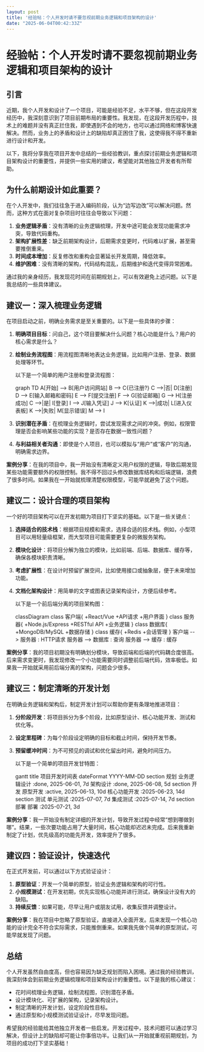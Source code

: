 ```yaml
---
layout: post
title: '经验帖：个人开发时请不要忽视前期业务逻辑和项目架构的设计'
date: "2025-06-04T00:42:33Z"
---
```

经验帖：个人开发时请不要忽视前期业务逻辑和项目架构的设计
============================

引言
--

近期，我个人开发和设计了一个项目，可能是经验不足，水平不够，但在这段开发经历中，我深刻意识到了项目前期布局的重要性。我发现，在这段开发历程中，技术上的难题并没有真正拦住我，即使遇到不会的地方，也可以通过网络和博客快速解决。然而，业务上的矛盾和设计上的缺陷却真正困住了我，这使得我不得不重新进行设计和开发。

以下，我将分享我在项目开发中总结的一些经验教训，重点探讨前期业务逻辑和项目架构设计的重要性，并提供一些实用的建议，希望能对其他独立开发者有所帮助。

为什么前期设计如此重要？
------------

在个人开发中，我们往往急于进入编码阶段，认为“边写边改”可以解决问题。然而，这种方式在面对复杂项目时往往会导致以下问题：

1.  **业务逻辑矛盾**：没有清晰的业务逻辑梳理，开发中途可能会发现功能需求冲突，导致代码重构。
2.  **架构扩展性差**：缺乏前期架构设计，后期需求变更时，代码难以扩展，甚至需要推倒重来。
3.  **时间成本增加**：反复修改和重构会显著延长开发周期，降低效率。
4.  **维护困难**：没有清晰的架构，代码结构混乱，后期维护和迭代变得异常困难。

通过我的亲身经历，我发现花时间在前期规划上，可以有效避免上述问题。以下是我总结的一些具体建议。

建议一：深入梳理业务逻辑
------------

在项目启动之前，明确业务需求是至关重要的。以下是一些具体的步骤：

1.  **明确项目目标**：问自己，这个项目要解决什么问题？核心功能是什么？用户的核心需求是什么？
    
2.  **绘制业务流程图**：用流程图清晰地表达业务逻辑，比如用户注册、登录、数据处理等环节。
    
    以下是一个简单的用户注册和登录流程图：
    
    graph TD A\[开始\] --> B\[用户访问网站\] B --> C{已注册?} C -->|否| D\[注册\] D --> E\[输入邮箱和密码\] E --> F\[提交注册\] F --> G\[验证邮箱\] G --> H\[注册成功\] C -->|是| I\[登录\] I --> J\[输入凭证\] J --> K\[认证\] K -->|成功| L\[进入仪表板\] K -->|失败| M\[显示错误\] M --> I
    
3.  **识别潜在矛盾**：在梳理业务逻辑时，尝试发现需求之间的冲突。例如，权限管理是否会影响某些功能的实现？是否存在数据一致性问题？
    
4.  **与利益相关者沟通**：即使是个人项目，也可以模拟与“用户”或“客户”的沟通，明确需求边界。
    

**案例分享**：在我的项目中，我一开始没有清晰定义用户权限的逻辑，导致后期发现某些功能需要额外的权限控制。我不得不回过头修改数据库结构和后端逻辑，浪费了很多时间。如果我在一开始就梳理清楚权限模型，可能早就避免了这个问题。

建议二：设计合理的项目架构
-------------

一个好的项目架构可以在开发初期为项目打下坚实的基础。以下是一些关键点：

1.  **选择适合的技术栈**：根据项目规模和需求，选择合适的技术栈。例如，小型项目可以用轻量级框架，而大型项目可能需要更复杂的微服务架构。
    
2.  **模块化设计**：将项目分解为独立的模块，比如前端、后端、数据库、缓存等，确保各模块职责清晰。
    
3.  **考虑扩展性**：在设计时预留扩展空间，比如使用接口或抽象层，便于未来增加功能。
    
4.  **文档化架构设计**：用简单的文字或图表记录架构设计，方便后续参考。
    
    以下是一个前后端分离的项目架构图：
    
    classDiagram class 客户端{ +React/Vue +API请求 +用户界面 } class 服务器{ +Node.js/Express +RESTful API +业务逻辑 } class 数据库{ +MongoDB/MySQL +数据存储 } class 缓存{ +Redis +会话管理 } 客户端 --> 服务器 : HTTP请求 服务器 --> 数据库 : 查询 服务器 --> 缓存 : 缓存
    

**案例分享**：我的项目初期没有明确划分模块，导致前端和后端的代码耦合度很高。后来需求变更时，我发现修改一个小功能需要同时调整前后端代码，效率极低。如果我一开始就采用前后端分离的架构，问题会少很多。

建议三：制定清晰的开发计划
-------------

在明确业务逻辑和架构后，制定开发计划可以帮助你更有条理地推进项目：

1.  **分阶段开发**：将项目拆分为多个阶段，比如原型设计、核心功能开发、测试和优化等。
    
2.  **设定里程碑**：为每个阶段设定明确的目标和截止时间，保持开发节奏。
    
3.  **预留缓冲时间**：为不可预见的调试和优化留出时间，避免时间压力。
    
    以下是一个简单的项目开发甘特图：
    
    gantt title 项目开发时间表 dateFormat YYYY-MM-DD section 规划 业务逻辑设计 :done, 2025-06-01, 7d 架构设计 :done, 2025-06-08, 5d section 开发 原型开发 :active, 2025-06-13, 10d 核心功能开发 :2025-06-23, 14d section 测试 单元测试 :2025-07-07, 7d 集成测试 :2025-07-14, 7d section 部署 部署 :2025-07-21, 3d
    

**案例分享**：我一开始没有制定详细的开发计划，导致开发过程中经常“想到哪做到哪”。结果，一些次要功能占用了大量时间，核心功能却迟迟未完成。后来我重新制定了计划，优先级高的功能先开发，效率提升了很多。

建议四：验证设计，快速迭代
-------------

在正式开发前，可以通过以下方式验证设计：

1.  **原型验证**：开发一个简单的原型，验证业务逻辑和架构的可行性。
2.  **小规模测试**：在开发初期，优先实现核心功能并进行测试，确保设计没有大的缺陷。
3.  **持续反馈**：如果可能，尽早让用户或朋友试用，收集反馈并调整设计。

**案例分享**：我在项目中忽略了原型验证，直接进入全面开发。后来发现一个核心功能的设计完全不符合实际需求，只能推倒重来。如果我先做个简单的原型测试，可能早就发现了问题。

总结
--

个人开发虽然自由度高，但也容易因为缺乏规划而陷入困境。通过我的经验教训，我深刻体会到前期业务逻辑梳理和项目架构设计的重要性。以下是我的核心建议：

*   花时间梳理业务逻辑，绘制流程图，识别潜在矛盾。
*   设计模块化、可扩展的架构，记录架构设计。
*   制定清晰的开发计划，设定阶段性目标。
*   通过原型和小规模测试验证设计，尽早发现问题。

希望我的经验能给其他独立开发者一些启发。开发过程中，技术问题可以通过学习解决，但设计上的缺陷却可能让你事倍功半。让我们从一开始就重视前期规划，为项目的成功打下坚实基础！